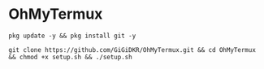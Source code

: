 # OhMyTermux
 
````
pkg update -y && pkg install git -y
````

````
git clone https://github.com/GiGiDKR/OhMyTermux.git && cd OhMyTermux && chmod +x setup.sh && ./setup.sh
````
